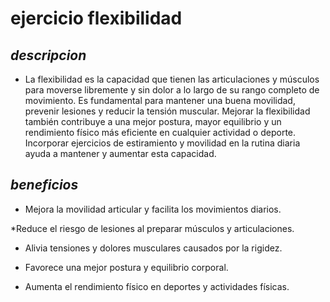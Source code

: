# ejercicio flexibilidad

## *descripcion*
* La flexibilidad es la capacidad que tienen las articulaciones y músculos para moverse libremente y sin dolor a lo largo de su rango completo de movimiento. Es fundamental para mantener una buena movilidad, prevenir lesiones y reducir la tensión muscular. Mejorar la flexibilidad también contribuye a una mejor postura, mayor equilibrio y un rendimiento físico más eficiente en cualquier actividad o deporte. Incorporar ejercicios de estiramiento y movilidad en la rutina diaria ayuda a mantener y aumentar esta capacidad.

## *beneficios*
* Mejora la movilidad articular y facilita los movimientos diarios.

*Reduce el riesgo de lesiones al preparar músculos y articulaciones.

* Alivia tensiones y dolores musculares causados por la rigidez.

* Favorece una mejor postura y equilibrio corporal.

* Aumenta el rendimiento físico en deportes y actividades físicas.